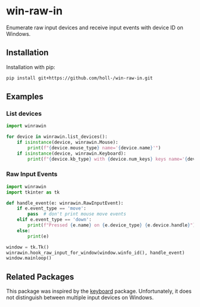 
win-raw-in
========

Enumerate raw input devices and receive input events with device ID on Windows.

## Installation

Installation with pip:

```bash
pip install git+https://github.com/holl-/win-raw-in.git
```

## Examples

### List devices

```python
import winrawin

for device in winrawin.list_devices():
    if isinstance(device, winrawin.Mouse):
        print(f"{device.mouse_type} name='{device.name}'")
    if isinstance(device, winrawin.Keyboard):
        print(f"{device.kb_type} with {device.num_keys} keys name='{device.name}'")
```

### Raw Input Events

```python
import winrawin
import tkinter as tk

def handle_event(e: winrawin.RawInputEvent):
    if e.event_type == 'move':
        pass  # don't print mouse move events
    elif e.event_type == 'down':
        print(f"Pressed {e.name} on {e.device_type} {e.device.handle}")
    else:
        print(e)

window = tk.Tk()
winrawin.hook_raw_input_for_window(window.winfo_id(), handle_event)
window.mainloop()
```


## Related Packages

This package was inspired by the [keyboard](https://github.com/boppreh/keyboard/tree/windows-device-id) package.
Unfortunately, it does not distinguish between multiple input devices on Windows.
